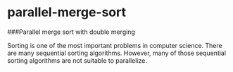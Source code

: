 # parallel-merge-sort
###Parallel merge sort with double merging

Sorting is one of the most important problems in computer science. There are many sequential sorting algorithms. However, many of those sequential sorting algorithms are not suitable to parallelize. 
